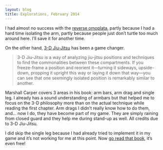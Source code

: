 ```yaml
---
layout: blog
title: Explorations, February 2014
---
```

I had almost no success with the [reverse omoplata](http://yannick-lohse.fr/bjj/2014/01/22/playing-top-game.html), partly because I had a hard time isolating the arm, partly because people just don’t turtle too much around here. I’ll save it for another time.

On the other hand, [3-D Jiu-Jitsu](http://artechokemedia.com/3dbjj/0-0-introduction) has been a game changer.

> 3-D Jiu-Jitsu is a way of analyzing jiu-jitsu positions and techniques to find the commonalities between these compartments. If you freeze-frame a position and reorient it—turning it sideways, upside-down, propping it upright this way or laying it down that way—you can see that one seemingly isolated position is remarkably similar to another.

Marshall Carper covers 3 areas in his book: arm bars, arm drag and single leg. I already has a sound understanding of armbars but that helped me to focus on the 3-D philosophy more than on the actual technique while reading the first chapter. Arm drags I didn’t really know how to do them, and… now I do, they have become part of my game. They are simply raining from closed guard and they help me during stand-up as well. All credits due to 3-D Jiu-Jitsu.

I did skip the single leg because I had already tried to implement it in my game and it’s not working for me at this point. Now [go read that book](http://artechokemedia.com/3dbjj/), it’s even free!
